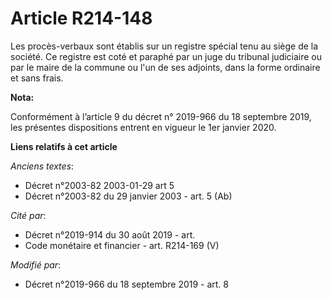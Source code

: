 # Article R214-148

Les procès-verbaux sont établis sur un registre spécial tenu au siège de la société. Ce registre est coté et paraphé par un
juge du   tribunal judiciaire ou par le maire de la commune ou l'un de ses adjoints, dans la forme ordinaire et sans frais.

**Nota:**

Conformément à l’article 9 du décret n° 2019-966 du 18 septembre 2019, les présentes dispositions entrent en vigueur le 1er
janvier 2020.

**Liens relatifs à cet article**

_Anciens textes_:

  - Décret n°2003-82 2003-01-29 art 5
  - Décret n°2003-82 du 29 janvier 2003 - art. 5 (Ab)

_Cité par_:

  - Décret n°2019-914 du 30 août 2019 - art.
  - Code monétaire et financier - art. R214-169 (V)

_Modifié par_:

  - Décret n°2019-966 du 18 septembre 2019 - art. 8
